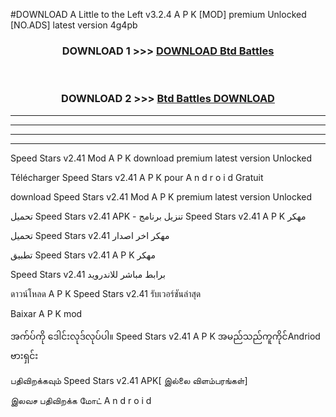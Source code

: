 #DOWNLOAD A Little to the Left v3.2.4 A P K [MOD] premium Unlocked [NO.ADS] latest version 4g4pb 



<div align="center">

<h3>DOWNLOAD 1 >>> <a href="https://getmod1.web.app/?judule=Btd Battles">DOWNLOAD Btd Battles</a></h3><br>

<h3>DOWNLOAD 2 >>> <a href="https://getmod1.web.app/?judule=Btd Battles">Btd Battles DOWNLOAD </a></h3>

</div>


----------------------------------------------------------

----------------------------------------------------------

----------------------------------------------------------

----------------------------------------------------------


Speed Stars v2.41 Mod A P K download premium latest version Unlocked

Télécharger  Speed Stars v2.41 A P K pour A n d r o i d Gratuit

download Speed Stars v2.41 Mod A P K premium latest version Unlocked

تحميل Speed Stars v2.41 APK - تنزيل برنامج Speed Stars v2.41 A P K مهكر

تحميل Speed Stars v2.41 مهكر اخر اصدار

تطبيق Speed Stars v2.41 A P K مهكر

Speed Stars v2.41 برابط مباشر للاندرويد

ดาวน์โหลด A P K Speed Stars v2.41 รับเวอร์ชันล่าสุด

Baixar A P K mod

အက်ပ်ကို ဒေါင်းလုဒ်လုပ်ပါ။ Speed Stars v2.41 A P K အမည်သည်ကူကိုင်Andriod ဗားရှင်း

பதிவிறக்கவும் Speed Stars v2.41 APK[ இல்லை விளம்பரங்கள்] 
 
இலவச பதிவிறக்க மோட் A n d r o i d



